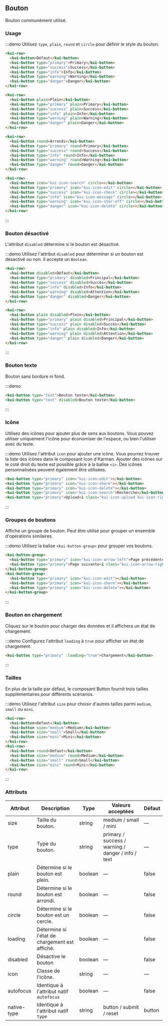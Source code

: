 ## Bouton

Bouton communément utilisé.

### Usage

:::demo Utilisez `type`, `plain`, `round` et `circle` pour définir le style du bouton.

```html
<kui-row>
  <kui-button>Défaut</kui-button>
  <kui-button type="primary">Primary</kui-button>
  <kui-button type="success">Success</kui-button>
  <kui-button type="info">Info</kui-button>
  <kui-button type="warning">Warning</kui-button>
  <kui-button type="danger">Danger</kui-button>
</kui-row>

<kui-row>
  <kui-button plain>Plein</kui-button>
  <kui-button type="primary" plain>Primary</kui-button>
  <kui-button type="success" plain>Success</kui-button>
  <kui-button type="info" plain>Info</kui-button>
  <kui-button type="warning" plain>Warning</kui-button>
  <kui-button type="danger" plain>Danger</kui-button>
</kui-row>

<kui-row>
  <kui-button round>Arrondi</kui-button>
  <kui-button type="primary" round>Primary</kui-button>
  <kui-button type="success" round>Success</kui-button>
  <kui-button type="info" round>Info</kui-button>
  <kui-button type="warning" round>Warning</kui-button>
  <kui-button type="danger" round>Danger</kui-button>
</kui-row>

<kui-row>
  <kui-button icon="kui-icon-search" circle></kui-button>
  <kui-button type="primary" icon="kui-icon-edit" circle></kui-button>
  <kui-button type="success" icon="kui-icon-check" circle></kui-button>
  <kui-button type="info" icon="kui-icon-message" circle></kui-button>
  <kui-button type="warning" icon="kui-icon-star-off" circle></kui-button>
  <kui-button type="danger" icon="kui-icon-delete" circle></kui-button>
</kui-row>
```
:::

### Bouton désactivé

L'attribut `disabled` détermine si le bouton est désactivé.

:::demo Utilisez l'attribut `disabled` pour déterminer si un bouton est désactivé ou non. Il accepte un `Boolean`.

```html
<kui-row>
  <kui-button disabled>Défaut</kui-button>
  <kui-button type="primary" disabled>Principal</kui-button>
  <kui-button type="success" disabled>Succès</kui-button>
  <kui-button type="info" disabled>Info</kui-button>
  <kui-button type="warning" disabled>Attention</kui-button>
  <kui-button type="danger" disabled>Danger</kui-button>
</kui-row>

<kui-row>
  <kui-button plain disabled>Plein</kui-button>
  <kui-button type="primary" plain disabled>Principal</kui-button>
  <kui-button type="success" plain disabled>Succès</kui-button>
  <kui-button type="info" plain disabled>Info</kui-button>
  <kui-button type="warning" plain disabled>Attention</kui-button>
  <kui-button type="danger" plain disabled>Danger</kui-button>
</kui-row>
```
:::

### Bouton texte

Bouton sans bordure ni fond.

:::demo
```html
<kui-button type="text">Bouton texte</kui-button>
<kui-button type="text" disabled>Bouton texte</kui-button>
```
:::

### Icône

Utilisez des icônes pour ajouter plus de sens aux boutons. Vous pouvez utiliser uniquement l'icône pour économiser de l'espace, ou bien l'utiliser avec du texte.

:::demo Utilisez l'attribut `icon` pour ajouter une icône. Vous pourrez trouver la liste des icônes dans le composant Icon d'Karman. Ajouter des icônes sur le coté droit du texte est possible grâce à la balise `<i>`. Des icônes personnalisées peuvent également être utilisées.

```html
<kui-button type="primary" icon="kui-icon-edit"></kui-button>
<kui-button type="primary" icon="kui-icon-share"></kui-button>
<kui-button type="primary" icon="kui-icon-delete"></kui-button>
<kui-button type="primary" icon="kui-icon-search">Recherche</kui-button>
<kui-button type="primary">Upload<i class="kui-icon-upload kui-icon-right"></i></kui-button>
```
:::

### Groupes de boutons

Affiche un groupe de bouton. Peut être utilisé pour grouper un ensemble d'opérations similaires.

:::demo Utilisez la balise `<kui-button-group>` pour grouper vos boutons.

```html
<kui-button-group>
  <kui-button type="primary" icon="kui-icon-arrow-left">Page précédente</kui-button>
  <kui-button type="primary">Page suivante<i class="kui-icon-arrow-right kui-icon-right"></i></kui-button>
</kui-button-group>
<kui-button-group>
  <kui-button type="primary" icon="kui-icon-edit"></kui-button>
  <kui-button type="primary" icon="kui-icon-share"></kui-button>
  <kui-button type="primary" icon="kui-icon-delete"></kui-button>
</kui-button-group>
```
:::

### Bouton en chargement

Cliquez sur le bouton pour charger des données et il affichera un état de chargement.

:::demo Configurez l'attribut `loading` à `true` pour afficher un état de chargement.

```html
<kui-button type="primary" :loading="true">Chargement</kui-button>
```
:::

### Tailles

En plus de la taille par défaut, le composant Button fournit trois tailles supplémentaires pour différents scénarios.

:::demo Utilisez l'attribut `size` pour choisir d'autres tailles parmi `medium`, `small` ou `mini`.

```html
<kui-row>
  <kui-button>Défaut</kui-button>
  <kui-button size="medium">Medium</kui-button>
  <kui-button size="small">Small</kui-button>
  <kui-button size="mini">Mini</kui-button>
</kui-row>
<kui-row>
  <kui-button round>Défaut</kui-button>
  <kui-button size="medium" round>Medium</kui-button>
  <kui-button size="small" round>Small</kui-button>
  <kui-button size="mini" round>Mini</kui-button>
</kui-row>
```
:::

### Attributs
| Attribut      | Description    | Type      | Valeurs acceptées       | Défaut   |
|---------- |-------- |---------- |-------------  |-------- |
| size     | Taille du bouton.   | string  |   medium / small / mini            |    —     |
| type     | Type du bouton.   | string    |   primary / success / warning / danger / info / text |     —    |
| plain     | Détermine si le bouton est plein.   | boolean    | — | false   |
| round     | Détermine si le bouton est arrondi.   | boolean    | — | false   |
| circle     | Détermine si le bouton est un cercle.   | boolean    | — | false   |
| loading   | Détermine si l'état de chargement est affiché.   | boolean    | — | false   |
| disabled  | Désactive le bouton    | boolean   | —   | false   |
| icon  | Classe de l'icône. | string   |  —  |  —  |
| autofocus  | Identique à l'attribut natif `autofocus` | boolean   |  —  |  false  |
| native-type | Identique à l'attribut natif `type` | string | button / submit / reset | button |
